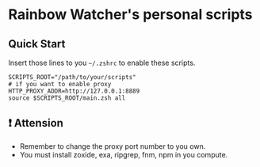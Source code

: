 # Rainbow Watcher's personal scripts

## Quick Start 

Insert those lines to you `~/.zshrc` to enable these scripts.

```shell
SCRIPTS_ROOT="/path/to/your/scripts"
# if you want to enable proxy
HTTP_PROXY_ADDR=http://127.0.0.1:8889
source $SCRIPTS_ROOT/main.zsh all
```

## :exclamation: Attension

- Remember to change the proxy port number to you own.
- You must install zoxide, exa, ripgrep, fnm, npm in you compute.
